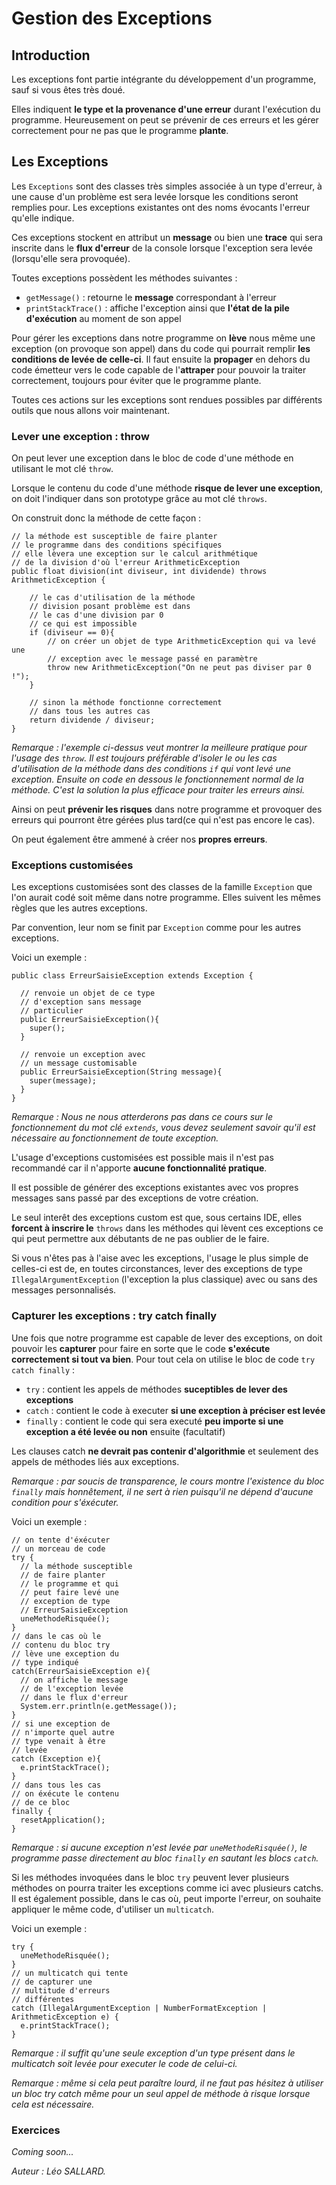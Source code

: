 # Gestion des Exceptions

## Introduction

Les exceptions font partie intégrante du développement d'un programme, sauf si vous êtes très doué.

Elles indiquent **le type et la provenance d'une erreur** durant l'exécution du programme. Heureusement on peut se prévenir de ces erreurs et les gérer correctement pour ne pas que le programme **plante**.

## Les Exceptions

Les `Exceptions` sont des classes très simples associée à un type d'erreur, à une cause d'un problème est sera levée lorsque les conditions seront remplies pour. Les exceptions existantes ont des noms évocants l'erreur qu'elle indique.

Ces exceptions stockent en attribut un **message** ou bien une **trace** qui sera inscrite dans le **flux d'erreur** de la console lorsque l'exception sera levée (lorsqu'elle sera provoquée).

Toutes exceptions possèdent les méthodes suivantes :

- `getMessage()` : retourne le **message** correspondant à l'erreur
- `printStackTrace()` : affiche l'exception ainsi que **l'état de la pile d'exécution** au moment de son appel

Pour gérer les exceptions dans notre programme on **lève** nous même une exception (on provoque son appel) dans du code qui pourrait remplir **les conditions de levée de celle-ci**. Il faut ensuite la **propager** en dehors du code émetteur vers le code capable de l'**attraper** pour pouvoir la traiter correctement, toujours pour éviter que le programme plante.

Toutes ces actions sur les exceptions sont rendues possibles par différents outils que nous allons voir maintenant.

### Lever une exception : throw

On peut lever une exception dans le bloc de code d'une méthode en utilisant le mot clé `throw`.

Lorsque le contenu du code d'une méthode **risque de lever une exception**, on doit l'indiquer dans son prototype grâce au mot clé `throws`.

On construit donc la méthode de cette façon :

```
// la méthode est susceptible de faire planter
// le programme dans des conditions spécifiques
// elle lèvera une exception sur le calcul arithmétique
// de la division d'où l'erreur ArithmeticException
public float division(int diviseur, int dividende) throws ArithmeticException {

    // le cas d'utilisation de la méthode
    // division posant problème est dans
    // le cas d'une division par 0
    // ce qui est impossible
    if (diviseur == 0){
        // on créer un objet de type ArithmeticException qui va levé une
        // exception avec le message passé en paramètre
        throw new ArithmeticException("On ne peut pas diviser par 0 !");
    }

    // sinon la méthode fonctionne correctement
    // dans tous les autres cas
    return dividende / diviseur;
}
```

_Remarque : l'exemple ci-dessus veut montrer la meilleure pratique pour l'usage des `throw`. Il est toujours préférable d'isoler le ou les cas d'utilisation de la méthode dans des conditions `if` qui vont levé une exception. Ensuite on code en dessous le fonctionnement normal de la méthode. C'est la solution la plus efficace pour traiter les erreurs ainsi._

Ainsi on peut **prévenir les risques** dans notre programme et provoquer des erreurs qui pourront être gérées plus tard(ce qui n'est pas encore le cas).

On peut également être ammené à créer nos **propres erreurs**.

### Exceptions customisées

Les exceptions customisées sont des classes de la famille `Exception` que l'on aurait codé soit même dans notre programme. Elles suivent les mêmes règles que les autres exceptions.

Par convention, leur nom se finit par `Exception` comme pour les autres exceptions.

Voici un exemple :

```
public class ErreurSaisieException extends Exception {

  // renvoie un objet de ce type
  // d'exception sans message
  // particulier
  public ErreurSaisieException(){
    super();
  }

  // renvoie un exception avec
  // un message customisable
  public ErreurSaisieException(String message){
    super(message);
  }
}
```

_Remarque : Nous ne nous atterderons pas dans ce cours sur le fonctionnement du mot clé `extends`, vous devez seulement savoir qu'il est nécessaire au fonctionnement de toute exception._

L'usage d'exceptions customisées est possible mais il n'est pas recommandé car il n'apporte **aucune fonctionnalité pratique**.

Il est possible de générer des exceptions existantes avec vos propres messages sans passé par des exceptions de votre création.

Le seul interêt des exceptions custom est que, sous certains IDE, elles **forcent à inscrire le** `throws` dans les méthodes qui lèvent ces exceptions ce qui peut permettre aux débutants de ne pas oublier de le faire.

Si vous n'êtes pas à l'aise avec les exceptions, l'usage le plus simple de celles-ci est de, en toutes circonstances, lever des exceptions de type `IllegalArgumentException` (l'exception la plus classique) avec ou sans des messages personnalisés.

### Capturer les exceptions : try catch finally

Une fois que notre programme est capable de lever des exceptions, on doit pouvoir les **capturer** pour faire en sorte que le code **s'exécute correctement si tout va bien**. Pour tout cela on utilise le bloc de code `try catch finally` :

- `try` : contient les appels de méthodes **suceptibles de lever des exceptions**
- `catch` : contient le code à executer **si une exception à préciser est levée**
- `finally` : contient le code qui sera executé **peu importe si une exception a été levée ou non** ensuite (facultatif)

Les clauses catch **ne devrait pas contenir d'algorithmie** et seulement des appels de méthodes liés aux exceptions.

_Remarque : par soucis de transparence, le cours montre l'existence du bloc `finally` mais honnêtement, il ne sert à rien puisqu'il ne dépend d'aucune condition pour s'éxécuter._

Voici un exemple :

```
// on tente d'éxécuter
// un morceau de code
try {
  // la méthode susceptible
  // de faire planter
  // le programme et qui
  // peut faire levé une
  // exception de type
  // ErreurSaisieException
  uneMethodeRisquée();
}
// dans le cas où le
// contenu du bloc try
// lève une exception du
// type indiqué
catch(ErreurSaisieException e){
  // on affiche le message
  // de l'exception levée
  // dans le flux d'erreur
  System.err.println(e.getMessage());
}
// si une exception de
// n'importe quel autre
// type venait à être
// levée
catch (Exception e){
  e.printStackTrace();
}
// dans tous les cas
// on éxécute le contenu
// de ce bloc
finally {
  resetApplication();
}
```

_Remarque : si aucune exception n'est levée par `uneMethodeRisquée()`, le programme passe directement au bloc `finally` en sautant les blocs `catch`._

Si les méthodes invoquées dans le bloc `try` peuvent lever plusieurs méthodes on pourra traiter les exceptions comme ici avec plusieurs catchs. Il est également possible, dans le cas où, peut importe l'erreur, on souhaite appliquer le même code, d'utiliser un `multicatch`.

Voici un exemple :

```
try {
  uneMethodeRisquée();
}
// un multicatch qui tente
// de capturer une
// multitude d'erreurs
// différentes
catch (IllegalArgumentException | NumberFormatException | ArithmeticException e) {
  e.printStackTrace();
}
```

_Remarque : il suffit qu'une seule exception d'un type présent dans le multicatch soit levée pour executer le code de celui-ci._

_Remarque : même si cela peut paraître lourd, il ne faut pas hésitez à utiliser un bloc try catch même pour un seul appel de méthode à risque lorsque cela est nécessaire._

### Exercices

_Coming soon..._

_Auteur : Léo SALLARD._
